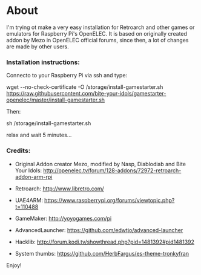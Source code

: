 # About
I'm trying ot make a very easy installation for Retroarch and other games or emulators for Raspberry Pi's OpenELEC.
It is based on originally created addon by Mezo in OpenELEC official forums, since then, a lot of changes are made by other users.



### Installation instructions:

Connecto to your Raspberry Pi via ssh and type:

wget --no-check-certificate -O /storage/install-gamestarter.sh https://raw.githubusercontent.com/bite-your-idols/gamestarter-openelec/master/install-gamestarter.sh

Then:

sh /storage/install-gamestarter.sh

relax and wait 5 minutes...





### Credits:

- Original Addon creator Mezo, modified by Nasp, Diablodiab and Bite Your Idols:
 http://openelec.tv/forum/128-addons/72972-retroarch-addon-arm-rpi

- Retroarch:
http://www.libretro.com/

- UAE4ARM:
https://www.raspberrypi.org/forums/viewtopic.php?t=110488

- GameMaker:
http://yoyogames.com/pi

- AdvancedLauncher:
https://github.com/edwtjo/advanced-launcher

- Hacklib:
http://forum.kodi.tv/showthread.php?pid=1481392#pid1481392

- System thumbs:
https://github.com/HerbFargus/es-theme-tronkyfran


Enjoy!
